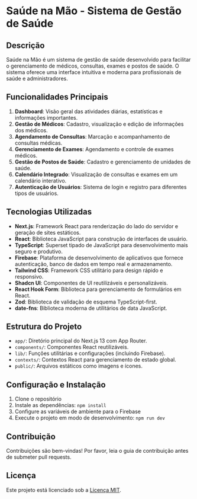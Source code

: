 # Saúde na Mão - Sistema de Gestão de Saúde

## Descrição

Saúde na Mão é um sistema de gestão de saúde desenvolvido para facilitar o gerenciamento de médicos, consultas, exames e postos de saúde. O sistema oferece uma interface intuitiva e moderna para profissionais de saúde e administradores.

## Funcionalidades Principais

1. **Dashboard**: Visão geral das atividades diárias, estatísticas e informações importantes.
2. **Gestão de Médicos**: Cadastro, visualização e edição de informações dos médicos.
3. **Agendamento de Consultas**: Marcação e acompanhamento de consultas médicas.
4. **Gerenciamento de Exames**: Agendamento e controle de exames médicos.
5. **Gestão de Postos de Saúde**: Cadastro e gerenciamento de unidades de saúde.
6. **Calendário Integrado**: Visualização de consultas e exames em um calendário interativo.
7. **Autenticação de Usuários**: Sistema de login e registro para diferentes tipos de usuários.

## Tecnologias Utilizadas

- **Next.js**: Framework React para renderização do lado do servidor e geração de sites estáticos.
- **React**: Biblioteca JavaScript para construção de interfaces de usuário.
- **TypeScript**: Superset tipado de JavaScript para desenvolvimento mais seguro e produtivo.
- **Firebase**: Plataforma de desenvolvimento de aplicativos que fornece autenticação, banco de dados em tempo real e armazenamento.
- **Tailwind CSS**: Framework CSS utilitário para design rápido e responsivo.
- **Shadcn UI**: Componentes de UI reutilizáveis e personalizáveis.
- **React Hook Form**: Biblioteca para gerenciamento de formulários em React.
- **Zod**: Biblioteca de validação de esquema TypeScript-first.
- **date-fns**: Biblioteca moderna de utilitários de data JavaScript.

## Estrutura do Projeto

- `app/`: Diretório principal do Next.js 13 com App Router.
- `components/`: Componentes React reutilizáveis.
- `lib/`: Funções utilitárias e configurações (incluindo Firebase).
- `contexts/`: Contextos React para gerenciamento de estado global.
- `public/`: Arquivos estáticos como imagens e ícones.

## Configuração e Instalação

1. Clone o repositório
2. Instale as dependências: `npm install`
3. Configure as variáveis de ambiente para o Firebase
4. Execute o projeto em modo de desenvolvimento: `npm run dev`

## Contribuição

Contribuições são bem-vindas! Por favor, leia o guia de contribuição antes de submeter pull requests.

## Licença

Este projeto está licenciado sob a [Licença MIT](LICENSE).

